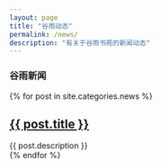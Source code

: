 ```yaml
---
layout: page
title: "谷雨动态"
permalink: /news/
description: "有关于谷雨书苑的新闻动态"
---
```



<h3 class="section-heading text-center">谷雨新闻</a></h3>
<div class="tiles">
{% for post in site.categories.news %} 
                <h2><a href="{{ post.url }}">{{ post.title }}</a></h2>
                <div class="title-desc">{{ post.description }}</div>
{% endfor %}
</div><!-- /.tiles -->

